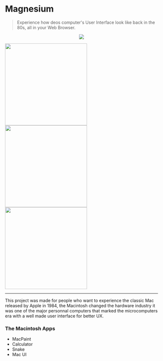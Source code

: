 # Magnesium

> Experience how deos computer's User Interface look like back in the 80s, all in your Web Browser.

<p align="center"><img src="/assets/icons/1.png" /></p>

<p float="left">
  <img src="/assets/icons/2.png" width="270" />
  <img src="/assets/icons/3.png" width="270" /> 
  <img src="/assets/icons/4.png" width="270" />
</p>

<hr/>

<p> This project was made for people who want to experience the classic Mac released by Apple in 1984, the Macintosh changed the hardware industry it was one of the major personnal computers that marked the microcomputers era with a well made user interface for better UX. </p>

<h3> The Macintosh Apps </h3>

<ul>
  <li>MacPaint</li>
  <li>Calculator</li>
  <li>Snake</li>
  <li>Mac UI</li>
 
</ul>

